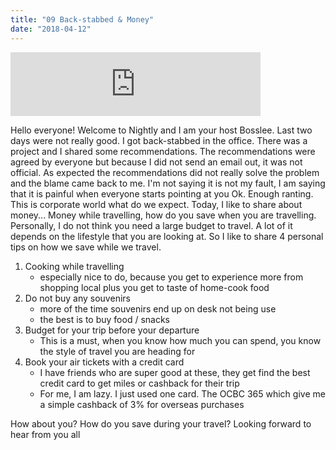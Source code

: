 ```yaml
---
title: "09 Back-stabbed & Money"
date: "2018-04-12"
---
```


<iframe src="https://anchor.fm/bosslee/embed/episodes/09-Budgeting-for-travel-plans-e19tr7" width="400px" height="102px" frameborder="0" scrolling="no"></iframe>

 Hello everyone! Welcome to Nightly and I am your host Bosslee. Last two days were not really good. I got back-stabbed in the office. There was a project and I shared some recommendations. The recommendations were agreed by everyone but because I did not send an email out, it was not official. As expected the recommendations did not really solve the problem and the blame came back to me. I'm not saying it is not my fault, I am saying that it is painful when everyone starts pointing at you Ok. Enough ranting. This is corporate world what do we expect. Today, I like to share about money... Money while travelling, how do you save when you are travelling. Personally, I do not think you need a large budget to travel. A lot of it depends on the lifestyle that you are looking at. So I like to share 4 personal tips on how we save while we travel.

1. Cooking while travelling
    - especially nice to do, because you get to experience more from shopping local plus you get to taste of home-cook food
2. Do not buy any souvenirs
    - more of the time souvenirs end up on desk not being use
    - the best is to buy food / snacks
3. Budget for your trip before your departure
    - This is a must, when you know how much you can spend, you know the style of travel you are heading for
4. Book your air tickets with a credit card
    - I have friends who are super good at these, they get find the best credit card to get miles or cashback for their trip
    - For me, I am lazy. I just used one card. The OCBC 365 which give me a simple cashback of 3% for overseas purchases

How about you? How do you save during your travel? Looking forward to hear from you all
